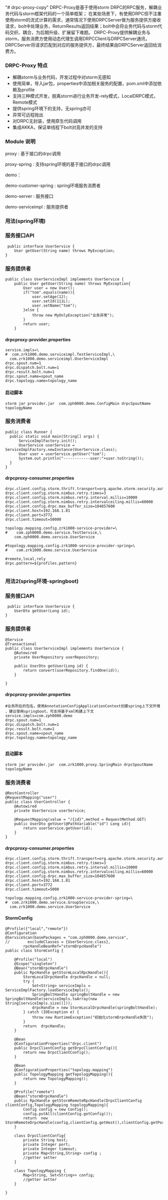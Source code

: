 "# drpc-proxy-copy" 
DRPC-Proxy是基于使用storm DRPC的RPC服务，解耦业务代码与storm框架代码的一个简单框架；
在某些场景下，有使用DRPC但不注重使用storm的流式计算的需求，通常情况下使用DRPCServer做为服务提供方接收请求，bolt中处理业务，ReturnResults返回结果；bolt中会将业务代码与storm代码交织、耦合，为后期升级、扩展留下难题。
DRPC-Proxy提供解耦业务与storm，服务消费方使用动态代理生调用DRPCClient与DRPCServer通讯，DRPCServer将请求匹配到对应的服务提供方，最终结果由DRPCServer返回给消费方。


### DRPC-Proxy 特点
* 解耦storm与业务代码，开发过程中对storm无感知
* 使用简单，导入jar包，properties中添加相关服务的配置，pom.xml中添加依赖及profile
* 支持三种模式开发，脱离storm进行业务开发-rely模式，LocalDRPC模式，Remote模式
* 提供spring环境下的支持，无spring亦可
* 异常可远程抛出
* 对DRPC无封装，使用原生代码调用
* 集成AKKA，保证单线程下bolt对高并发的支持

### Module 说明

proxy : 基于接口的drpc调用

proxy-spring : 支持spring环境的基于接口的drpc调用

demo：

demo-customer-spring : spring环境服务消费者

demo-server : 服务接口

demo-serviceimpl : 服务提供者

### 用法(spring环境)

### 服务接口API
```
 public interface UserService {
    User getUser(String name) throws MyException;
}
```
### 服务提供者
```
public class UserServiceImpl implements UserService {
    public User getUser(String name) throws MyException{
        User user = new User();
        if("tom".equals(name)){
            user.setAge(12);
            user.setId(111L);
            user.setName("tom");
        }else {
            throw new MyOnlyException("业务异常");
        }
        return user;
    }
```
#### drpcproxy-provider.properties
```
service.impls=\
#  com.zrk1000.demo.serviceimpl.TestServiceImpl,\
  com.zrk1000.demo.serviceimpl.UserServiceImpl
drpc.spout.num=1
drpc.dispatch.bolt.num=1
drpc.result.bolt.num=1
drpc.spout.name=spout_name
drpc.topology.name=topology_name
```
#### 启动脚本
```
storm jar provider.jar  com.zph0000.demo.ConfigMain drpcSpoutName topologyName
```
### 服务消费者
```
public class Runner {
  public static void main(String[] args) {
      ServiceImplFactory.init();
      UserService userService = ServiceImplFactory.newInstance(UserService.class);
      User user = userService.getUser("tom");
      System.out.println("------------user:"+user.toString());
  }
}
```
#### drpcproxy-consumer.properties
```
drpc.client.config.storm.thrift.transport=org.apache.storm.security.auth.SimpleTransportPlugin
drpc.client.config.storm.nimbus.retry.times=3
drpc.client.config.storm.nimbus.retry.interval.millis=10000
drpc.client.config.storm.nimbus.retry.intervalceiling.millis=60000
drpc.client.config.drpc.max_buffer_size=104857600
drpc.client.host=192.168.1.81
drpc.client.port=3772
drpc.client.timeout=50000

topology.mapping.config.zrk1000-service-provider=\
#    com.zph0000.demo.service.TestService,\
    com.zph0000.demo.service.UserService

#topology.mapping.config.zrk1000-service-provider-spring=\
#    com.zrk1000.demo.service.UserService

#remote,local,rely
drpc.pattern=${profiles.pattern}


```

### 用法2(spring环境-springboot)

### 服务接口API
```
 public interface UserService {
    UserDto getUser(Long id);
}
```
### 服务提供者
```
@Service
@Transactional
public class UserServiceImpl implements UserService {
    @Autowired
    private UserRepository userRepository;
    
    public UserDto getUser(Long id) {
        return convert(userRepository.findOne(id));
    }
   
}
```
#### drpcproxy-provider.properties
```
#业务所在的包名，使用AnnotationConfigApplicationContext创建spring上下文环境 ，建议使用springboot，可支持基于xml构建上下文
service.impls=com.zph0000.demo
drpc.spout.num=1
drpc.dispatch.bolt.num=1
drpc.result.bolt.num=1
drpc.spout.name=spout_name
drpc.topology.name=topology_name


```
#### 启动脚本
```
storm jar provider.jar  com.zrk1000.proxy.SpringMain drpcSpoutName topologyName
```
### 服务消费者
```
@RestController
@RequestMapping("user")
public class UserController {
    @Autowired
    private UserService userService;

    @RequestMapping(value = "/{id}",method = RequestMethod.GET)
    public UserDto getUser(@PathVariable("id") Long id){
        return userService.getUser(id);
    }
}
```
#### drpcproxy-consumer.properties
```
drpc.client.config.storm.thrift.transport=org.apache.storm.security.auth.SimpleTransportPlugin
drpc.client.config.storm.nimbus.retry.times=3
drpc.client.config.storm.nimbus.retry.interval.millis=10000
drpc.client.config.storm.nimbus.retry.intervalceiling.millis=60000
drpc.client.config.drpc.max_buffer_size=104857600
drpc.client.host=192.168.1.81
drpc.client.port=3772
drpc.client.timeout=5000

topology.mapping.config.zrk1000-service-provider-spring=\
#  com.zrk1000.demo.service.GroupService,\
  com.zrk1000.demo.service.UserService

```
#### StormConfig
```
@Profile({"local","remote"})
@Configuration
@ServiceScan(basePackages = "com.zph0000.demo.service",
//        excludeClasses = {UserService.class},
        rpcHandleBeanRef="stormDrpcHandle")
public class StormConfig {

    @Profile("local")
    @Scope("singleton")
    @Bean("stormDrpcHandle")
    public RpcHandle getStormLocalRpcHandle(){
        StormLocalDrpcHandle drpcHandle = null;
        try {
            Set<String> serviceImpls = ServiceImplFactory.loadServiceImpls();
            SpringBoltHandle springBoltHandle = new SpringBoltHandle(serviceImpls.toArray(new String[serviceImpls.size()]));
            drpcHandle = new StormLocalDrpcHandle(springBoltHandle);
        } catch (IOException e) {
            throw new RuntimeException("初始化stormDrpcHandle失败");
        }
        return  drpcHandle;
    }
    
    @Bean
    @ConfigurationProperties("drpc.client")
    public DrpcClientConfig getDrpcClientConfig(){
        return new DrpcClientConfig();
    }
    
    @Bean
    @ConfigurationProperties("topology.mapping")
    public TopologyMapping getTopologyMapping(){
        return new TopologyMapping();
    }

    @Profile("remote")
    @Bean("stormDrpcHandle")
    public RpcHandle getStormRemoteRpcHandle(DrpcClientConfig clientConfig,TopologyMapping topologyMapping){
        Config config = new Config();
        config.putAll(clientConfig.getConfig());
        return  new StormRemoteDrpcHandle(config,clientConfig.getHost(),clientConfig.getPort(),clientConfig.getTimeout(),topologyMapping.getConfig());
    }
    
    class DrpcClientConfig{
        private String host;
        private Integer port;
        private Integer timeout;
        private Map<String,String> config ;
        //getter setter
    }

    class TopologyMapping {
        Map<String, Set<String>> config;
        //getter setter
    }

}
```



